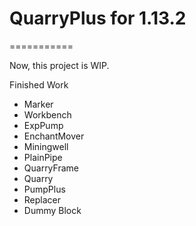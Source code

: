 # QuarryPlus for 1.13.2
===========

Now, this project is WIP.

Finished Work
* Marker
* Workbench
* ExpPump
* EnchantMover
* Miningwell
* PlainPipe
* QuarryFrame
* Quarry
* PumpPlus
* Replacer
* Dummy Block